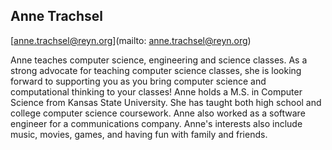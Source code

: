 ## Anne Trachsel

[anne.trachsel@reyn.org](mailto: anne.trachsel@reyn.org)

Anne teaches computer science, engineering and science classes. As a strong advocate for teaching computer science classes, she is looking forward to supporting you as you bring computer science and computational thinking to your classes! Anne holds a M.S. in Computer Science from Kansas State University. She has taught both high school and college computer science coursework. Anne also worked as a software engineer for a communications company. Anne's interests also include music, movies, games, and having fun with family and friends.
